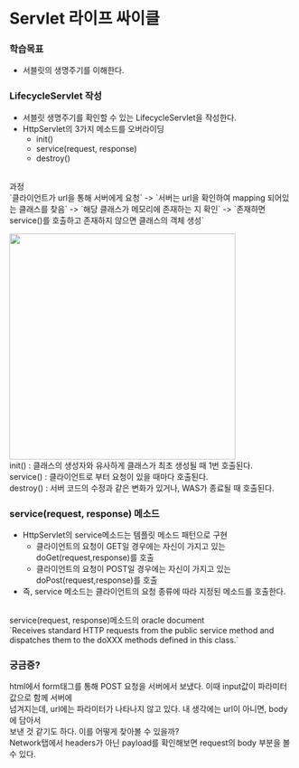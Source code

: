 # Servlet 라이프 싸이클
### 학습목표
- 서블릿의 생명주기를 이해한다.

### LifecycleServlet 작성
- 서블릿 생명주기를 확인할 수 있는 LifecycleServlet을 작성한다.
- HttpServlet의 3가지 메소드를 오버라이딩
  - init()
  - service(request, response)
  - destroy()
<br>
과정<br>
`클라이언트가 url을 통해 서버에게 요청` -> `서버는 url을 확인하여 mapping 되어있는 클래스를 찾음`
-> `해당 클래스가 메모리에 존재하는 지 확인` -> `존재하면 service()를 호출하고 존재하지 않으면 클래스의 객체 생성`

<img src="https://github.com/JMsuper/boostcourse_web_backend/blob/main/img/LifecycleServlet.png" width="400"><br>
init() : 클래스의 생성자와 유사하게 클래스가 최초 생성될 때 1번 호출된다.<br>
service() : 클라이언트로 부터 요청이 있을 때마다 호출된다.<br>
destroy() : 서버 코드의 수정과 같은 변화가 있거나, WAS가 종료될 때 호출된다.<br>

### service(request, response) 메소드
- HttpServlet의 service메소드는 템플릿 메소드 패턴으로 구현
  - 클라이언트의 요청이 GET일 경우에는 자신이 가지고 있는 doGet(request,response)를 호출
  - 클라이언트의 요청이 POST일 경우에는 자신이 가지고 있는 doPost(request,response)를 호출
- 즉, service 메소드는 클라이언트의 요청 종류에 따라 지정된 메소드를 호출한다.
<br>
service(request, response)메소드의 oracle document<br>
`Receives standard HTTP requests from the public service method and dispatches them to the doXXX methods defined in this class.`<br>

### 궁금증?
html에서 form태그를 통해 POST 요청을 서버에서 보냈다. 이때 input값이 파라미터값으로 함께 서버에<br>
넘겨지는데, url에는 파라미터가 나타나지 않고 있다. 내 생각에는 url이 아니면, body에 담아서<br>
보낸 것 같기도 하다. 이를 어떻게 찾아볼 수 있을까?<br>
Network탭에서 headers가 아닌 payload를 확인해보면 request의 body 부분을 볼 수 있다.
